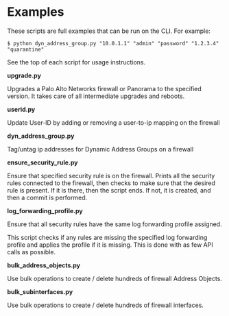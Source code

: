 Examples
========

These scripts are full examples that can be run on the CLI. For example:

```shell
$ python dyn_address_group.py "10.0.1.1" "admin" "password" "1.2.3.4" "quarantine"
```

See the top of each script for usage instructions.

**upgrade.py**

Upgrades a Palo Alto Networks firewall or Panorama to the specified version. It
takes care of all intermediate upgrades and reboots.

**userid.py**

Update User-ID by adding or removing a user-to-ip mapping on the firewall

**dyn_address_group.py**

Tag/untag ip addresses for Dynamic Address Groups on a firewall

**ensure_security_rule.py**

Ensure that specified security rule is on the firewall. Prints all the security
rules connected to the firewall, then checks to make sure that the desired rule
is present. If it is there, then the script ends. If not, it is created, and
then a commit is performed.

**log_forwarding_profile.py**

Ensure that all security rules have the same log forwarding profile assigned.

This script checks if any rules are missing the specified log forwarding profile
and applies the profile if it is missing. This is done with as few API calls as
possible.

**bulk_address_objects.py**

Use bulk operations to create / delete hundreds of firewall Address Objects.

**bulk_subinterfaces.py**

Use bulk operations to create / delete hundreds of firewall interfaces.